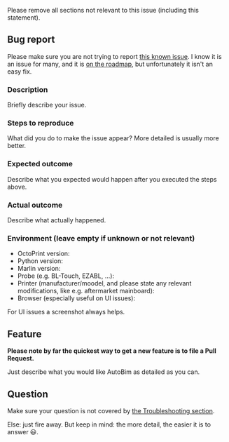 Please remove all sections not relevant to this issue (including this statement).

## Bug report

Please make sure you are not trying to report
[this known issue](https://github.com/j-be/AutoBim#works-fine-on-the-first-or-first-and-second-corner-display-says-ok-moving-to-next-but-nothing-happens).
I know it is an issue for many, and it is [on the roadmap](https://github.com/j-be/AutoBim/issues/2), but unfortunately
it isn't an easy fix.

### Description

Briefly describe your issue.

### Steps to reproduce

What did you do to make the issue appear? More detailed is usually more better.

### Expected outcome

Describe what you expected would happen after you executed the steps above.

### Actual outcome

Describe what actually happened.

### Environment (leave empty if unknown or not relevant)

* OctoPrint version:
* Python version:
* Marlin version:
* Probe (e.g. BL-Touch, EZABL, ...):
* Printer (manufacturer/moodel, and please state any relevant modifications, like e.g. aftermarket mainboard):
* Browser (especially useful on UI issues):

For UI issues a screenshot always helps.

## Feature

**Please note by far the quickest way to get a new feature is to file a Pull Request.**

Just describe what you would like AutoBim as detailed as you can.

## Question

Make sure your question is not covered by [the Troubleshooting section](https://github.com/j-be/AutoBim#troubleshooting).

Else: just fire away. But keep in mind: the more detail, the easier it is to answer :smiley:.
